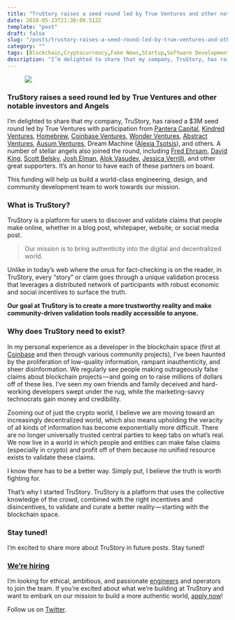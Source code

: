 ```yaml
---
title: "TruStory raises a seed round led by True Ventures and other notable investors and Angels"
date: 2018-05-23T21:30:09.512Z
template: "post"
draft: false
slug: "/posts/trustory-raises-a-seed-round-led-by-true-ventures-and-other-notable-investors-and-angels/"
category: ""
tags: [Blockchain,Cryptocurrency,Fake News,Startup,Software Development]
description: "I’m delighted to share that my company, TruStory, has raised a $3M seed round led by True Ventures with participation from Pantera Capital, Kindred Ventures, Homebrew, Coinbase Ventures, Wonder…"
---
```


<figure>

![](/media/trustory-raises-a-seed-round-led-by-true-ventures-and-other-notable-investors-and-angels-0.png)

</figure>

### TruStory raises a seed round led by True Ventures and other notable investors and Angels

I’m delighted to share that my company, TruStory, has raised a $3M seed round led by True Ventures with participation from [Pantera Capital](https://www.panteracapital.com/), [Kindred Ventures](https://kindredvc.com/), [Homebrew](http://www.homebrew.co/), [Coinbase Ventures](https://blog.coinbase.com/introducing-coinbase-ventures-c67865a1d2fe), [Wonder Ventures](https://www.wondervc.com/), [Abstract Ventures](https://www.abstractvc.com/), [Ausum Ventures](https://www.ausum.vc/), Dream Machine ([Alexia Tsotsis](https://twitter.com/alexia)), and others. A number of stellar angels also joined the round, including [Fred Ehrsam](https://twitter.com/fehrsam?lang=en), [David King](https://angel.co/deekay), [Scott Belsky](http://www.scottbelsky.com/), [Josh Elman](https://twitter.com/joshelman), [Alok Vasudev](https://twitter.com/alokvasudev), [Jessica Verrilli](https://twitter.com/jess), and other great supporters. It’s an honor to have each of these partners on board.

This funding will help us build a world-class engineering, design, and community development team to work towards our mission.

### What is TruStory?

TruStory is a platform for users to discover and validate claims that people make online, whether in a blog post, whitepaper, website, or social media post.

> Our mission is to bring authenticity into the digital and decentralized world.

Unlike in today’s web where the onus for fact-checking is on the reader, in TruStory, every “story” or claim goes through a unique validation process that leverages a distributed network of participants with robust economic and social incentives to surface the truth.

**Our goal at TruStory is to create a more trustworthy reality and make community-driven validation tools readily accessible to anyone.**

### Why does TruStory need to exist?

In my personal experience as a developer in the blockchain space (first at [Coinbase](https://medium.com/u/b9034df3e57a) and then through various community projects), I’ve been haunted by the proliferation of low-quality information, rampant inauthenticity, and sheer disinformation. We regularly see people making outrageously false claims about blockchain projects — and going on to raise millions of dollars off of these lies. I’ve seen my own friends and family deceived and hard-working developers swept under the rug, while the marketing-savvy technocrats gain money and credibility.

Zooming out of just the crypto world, I believe we are moving toward an increasingly decentralized world, which also means upholding the veracity of all kinds of information has become exponentially more difficult. There are no longer universally trusted central parties to keep tabs on what’s real. We now live in a world in which people and entities can make false claims (especially in crypto) and profit off of them because no unified resource exists to validate these claims.

I know there has to be a better way. Simply put, I believe the truth is worth fighting for.

That’s why I started TruStory. TruStory is a platform that uses the collective knowledge of the crowd, combined with the right incentives and disincentives, to validate and curate a better reality — starting with the blockchain space.

### Stay tuned!

I’m excited to share more about TruStory in future posts. Stay tuned!

### [We’re hiring](https://angel.co/trustory/jobs/369502-software-engineer)

I’m looking for ethical, ambitious, and passionate [engineers](https://www.trustory.io/careers/) and operators to join the team. If you’re excited about what we’re building at TruStory and want to embark on our mission to build a more authentic world, [apply now](https://www.trustory.io/careers/)!

Follow us on [Twitter](https://twitter.com/isTruStory).
